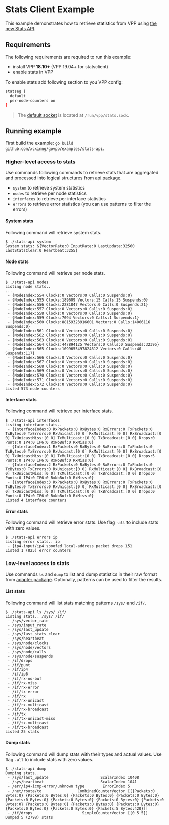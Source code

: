 # Stats Client Example

This example demonstrates how to retrieve statistics from VPP using [the new Stats API](https://github.com/FDio/vpp/blob/master/src/vpp/stats/stats.md).

## Requirements

The following requirements are required to run this example:

- install VPP **18.10+** (VPP 19.04+ for statsclient)
- enable stats in VPP

To enable stats add following section to you VPP config:

  ```sh
  statseg {
  	default
  	per-node-counters on
  }
  ```
  > The [default socket](https://wiki.fd.io/view/VPP/Command-line_Arguments#.22statseg.22_parameters) is located at `/run/vpp/stats.sock`.

## Running example

First build the example: `go build github.com/xcxinng/govpp/examples/stats-api`.

### Higher-level access to stats

Use commands following commands to retrieve stats that are aggregated and
processed into logical structures from [api package](../../api).

- `system` to retrieve system statistics
- `nodes` to retrieve per node statistics
- `interfaces` to retrieve per interface statistics
- `errors` to retrieve error statistics (you can use patterns to filter the errors)

#### System stats

Following command will retrieve system stats.
```
$ ./stats-api system
System stats: &{VectorRate:0 InputRate:0 LastUpdate:32560 LastStatsClear:0 Heartbeat:3255}
```

#### Node stats

Following command will retrieve per node stats.
```
$ ./stats-api nodes
Listing node stats..
...
 - {NodeIndex:554 Clocks:0 Vectors:0 Calls:0 Suspends:0}
 - {NodeIndex:555 Clocks:189609 Vectors:15 Calls:15 Suspends:0}
 - {NodeIndex:556 Clocks:2281847 Vectors:0 Calls:0 Suspends:21}
 - {NodeIndex:557 Clocks:0 Vectors:0 Calls:0 Suspends:0}
 - {NodeIndex:558 Clocks:0 Vectors:0 Calls:0 Suspends:0}
 - {NodeIndex:559 Clocks:7094 Vectors:0 Calls:1 Suspends:1}
 - {NodeIndex:560 Clocks:88159323916601 Vectors:0 Calls:14066116 Suspends:0}
 - {NodeIndex:561 Clocks:0 Vectors:0 Calls:0 Suspends:0}
 - {NodeIndex:562 Clocks:0 Vectors:0 Calls:0 Suspends:0}
 - {NodeIndex:563 Clocks:0 Vectors:0 Calls:0 Suspends:0}
 - {NodeIndex:564 Clocks:447894125 Vectors:0 Calls:0 Suspends:32395}
 - {NodeIndex:565 Clocks:1099655497824612 Vectors:0 Calls:40 Suspends:117}
 - {NodeIndex:566 Clocks:0 Vectors:0 Calls:0 Suspends:0}
 - {NodeIndex:567 Clocks:0 Vectors:0 Calls:0 Suspends:0}
 - {NodeIndex:568 Clocks:0 Vectors:0 Calls:0 Suspends:0}
 - {NodeIndex:569 Clocks:0 Vectors:0 Calls:0 Suspends:0}
 - {NodeIndex:570 Clocks:0 Vectors:0 Calls:0 Suspends:0}
 - {NodeIndex:571 Clocks:0 Vectors:0 Calls:0 Suspends:0}
 - {NodeIndex:572 Clocks:0 Vectors:0 Calls:0 Suspends:0}
Listed 573 node counters
```

#### Interface stats

Following command will retrieve per interface stats.
```
$ ./stats-api interfaces
Listing interface stats..
 - {InterfaceIndex:0 RxPackets:0 RxBytes:0 RxErrors:0 TxPackets:0 TxBytes:0 TxErrors:0 RxUnicast:[0 0] RxMulticast:[0 0] RxBroadcast:[0 0] TxUnicastMiss:[0 0] TxMulticast:[0 0] TxBroadcast:[0 0] Drops:0 Punts:0 IP4:0 IP6:0 RxNoBuf:0 RxMiss:0}
 - {InterfaceIndex:1 RxPackets:0 RxBytes:0 RxErrors:0 TxPackets:0 TxBytes:0 TxErrors:0 RxUnicast:[0 0] RxMulticast:[0 0] RxBroadcast:[0 0] TxUnicastMiss:[0 0] TxMulticast:[0 0] TxBroadcast:[0 0] Drops:5 Punts:0 IP4:0 IP6:0 RxNoBuf:0 RxMiss:0}
 - {InterfaceIndex:2 RxPackets:0 RxBytes:0 RxErrors:0 TxPackets:0 TxBytes:0 TxErrors:0 RxUnicast:[0 0] RxMulticast:[0 0] RxBroadcast:[0 0] TxUnicastMiss:[0 0] TxMulticast:[0 0] TxBroadcast:[0 0] Drops:0 Punts:0 IP4:0 IP6:0 RxNoBuf:0 RxMiss:0}
 - {InterfaceIndex:3 RxPackets:0 RxBytes:0 RxErrors:0 TxPackets:0 TxBytes:0 TxErrors:0 RxUnicast:[0 0] RxMulticast:[0 0] RxBroadcast:[0 0] TxUnicastMiss:[0 0] TxMulticast:[0 0] TxBroadcast:[0 0] Drops:0 Punts:0 IP4:0 IP6:0 RxNoBuf:0 RxMiss:0}
Listed 4 interface counters
```

#### Error stats

Following command will retrieve error stats.
Use flag `-all` to include stats with zero values.
```
$ ./stats-api errors ip
Listing error stats.. ip
 - {ip4-input/ip4 spoofed local-address packet drops 15}
Listed 1 (825) error counters
```

### Low-level access to stats

Use commands `ls` and `dump` to list and dump statistics in their raw format
from [adapter package](../../adapter).
Optionally, patterns can be used to filter the results.

#### List stats

Following command will list stats matching patterns `/sys/` and `/if/`.
```
$ ./stats-api ls /sys/ /if/
Listing stats.. /sys/ /if/
 - /sys/vector_rate
 - /sys/input_rate
 - /sys/last_update
 - /sys/last_stats_clear
 - /sys/heartbeat
 - /sys/node/clocks
 - /sys/node/vectors
 - /sys/node/calls
 - /sys/node/suspends
 - /if/drops
 - /if/punt
 - /if/ip4
 - /if/ip6
 - /if/rx-no-buf
 - /if/rx-miss
 - /if/rx-error
 - /if/tx-error
 - /if/rx
 - /if/rx-unicast
 - /if/rx-multicast
 - /if/rx-broadcast
 - /if/tx
 - /if/tx-unicast-miss
 - /if/tx-multicast
 - /if/tx-broadcast
Listed 25 stats
```

#### Dump stats

Following command will dump stats with their types and actual values.
Use flag `-all` to include stats with zero values.
```
$ ./stats-api dump
Dumping stats..
 - /sys/last_update                       ScalarIndex 10408
 - /sys/heartbeat                         ScalarIndex 1041
 - /err/ip4-icmp-error/unknown type        ErrorIndex 5
 - /net/route/to                CombinedCounterVector [[{Packets:0 Bytes:0} {Packets:0 Bytes:0} {Packets:0 Bytes:0} {Packets:0 Bytes:0} {Packets:0 Bytes:0} {Packets:0 Bytes:0} {Packets:0 Bytes:0} {Packets:0 Bytes:0} {Packets:0 Bytes:0} {Packets:0 Bytes:0} {Packets:0 Bytes:0} {Packets:0 Bytes:0} {Packets:0 Bytes:0} {Packets:5 Bytes:420}]]
 - /if/drops                      SimpleCounterVector [[0 5 5]]
Dumped 5 (2798) stats
```

